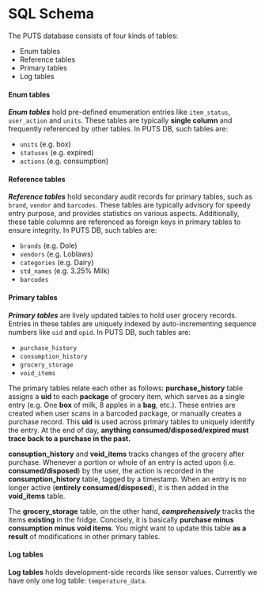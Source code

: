 # SQL Schema

The PUTS database consists of four kinds of tables:
- Enum tables
- Reference tables
- Primary tables
- Log tables

#### Enum tables

***Enum tables*** hold pre-defined enumeration entries like `item_status`, `user_action` and `units`. These tables are typically **single column** and frequently referenced by other tables. In PUTS DB, such tables are:
- `units` (e.g. box)
- `statuses` (e.g. expired)
- `actions` (e.g. consumption)

#### Reference tables
***Reference tables*** hold secondary audit records for primary tables, such as `brand`, `vendor` and `barcodes`. These tables are typically advisory for speedy entry purpose, and provides statistics on various aspects. Additionally, these table columns are referenced as foreign keys in primary tables to ensure integrity. In PUTS DB, such tables are:
- `brands` (e.g. Dole)
- `vendors` (e.g. Loblaws)
- `categories` (e.g. Dairy)
- `std_names` (e.g. 3.25% Milk)
- `barcodes`

#### Primary tables
***Primary tables*** are lively updated tables to hold user grocery records. Entries in these tables are uniquely indexed by auto-incrementing sequence numbers like `uid` and `opid`. In PUTS DB, such tables are:
- `purchase_history`
- `consumption_history`
- `grocery_storage`
- `void_items`

The primary tables relate each other as follows: **purchase_history** table assigns a **uid** to each **package** of grocery item, which serves as a single entry (e.g. One **box** of milk, 8 apples in a **bag**, etc.). These entries are created when user scans in a barcoded package, or manually creates a purchase record. This **uid** is used across primary tables to uniquely identify the entry. At the end of day, **anything consumed/disposed/expired must trace back to a purchase in the past.**

**consuption_history** and **void_items** tracks changes of the grocery after purchase. Whenever a portion or whole of an entry is acted upon (i.e. **consumed/disposed**) by the user, the action is recorded in the **consumption_history** table, tagged by a timestamp. When an entry is no longer active (**entirely consumed/disposed**), it is then added in the **void_items** table.

The **grocery_storage** table, on the other hand, ***comprehensively*** tracks the items **existing** in the fridge. Concisely, it is basically **purchase minus consumption minus void items**. You might want to update this table **as a result** of modifications in other primary tables.

#### Log tables
**Log tables** holds development-side records like sensor values. Currently we have only one log table: `temperature_data`.

